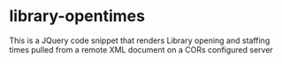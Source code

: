 # library-opentimes
This is a JQuery code snippet that renders Library opening and staffing times pulled from a remote XML document on a CORs configured server
